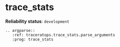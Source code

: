 # trace_stats

**Reliability status**: `development`

```{eval-rst}
.. argparse::
   :ref: traceratops.trace_stats.parse_arguments
   :prog: trace_stats
```
